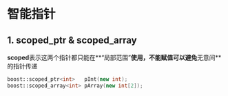 # 智能指针

## 1. scoped_ptr & scoped_array
**scoped**表示这两个指针都只能在**“局部范围”**使用，不能赋值可以避免**无意间**的指针传递
```C++
boost::scoped_ptr<int>   pInt(new int);
boost::scoped_array<int> pArray(new int[2]);
```
